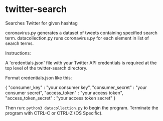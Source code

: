 # twitter-search
Searches Twitter for given hashtag

coronavirus.py generates a dataset of tweets containing specified search term.
datacollection.py runs coronavirus.py for each element in list of search terms. 


Instructions:

A 'credentials.json' file with your Twitter API credentials is required at the top level of the twitter-search directory. 
 
Format credentials.json like this:

{
	"consumer_key" : "your consumer key",
	"consumer_secret" : "your consumer secret",
	"access_token" : "your access token",
	"access_token_secret" : "your access token secret"
}


Then run:
`python3 datacollection.py`
to begin the program. Terminate the program with CTRL-C or CTRL-Z (OS Specific).
